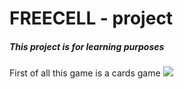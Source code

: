 # FREECELL - project
##### This project is for learning purposes
First of all this game is a cards game
![](https://drive.google.com/file/d/1HNSzbWXRFNL7jJP5GZGN4fsBl2HbOtrW/view?usp=sharing)
